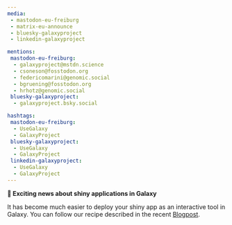 ```yaml
---
media:
 - mastodon-eu-freiburg
 - matrix-eu-announce
 - bluesky-galaxyproject
 - linkedin-galaxyproject

mentions:
 mastodon-eu-freiburg:
  - galaxyproject@mstdn.science
  - csoneson@fosstodon.org
  - federicomarini@genomic.social
  - bgruening@fosstodon.org
  - hrhotz@genomic.social 
 bluesky-galaxyproject:
  - galaxyproject.bsky.social

hashtags:
 mastodon-eu-freiburg:
  - UseGalaxy
  - GalaxyProject
 bluesky-galaxyproject:
  - UseGalaxy
  - GalaxyProject
 linkedin-galaxyproject:
  - UseGalaxy
  - GalaxyProject
---
```


**🚀 Exciting news about shiny applications in Galaxy**

It has become much easier to deploy your shiny app as an interactive tool in Galaxy. You can follow our recipe described in the recent [Blogpost](https://galaxyproject.org/news/2024-08-21-hosting-shiny-apps-on-eu/).
